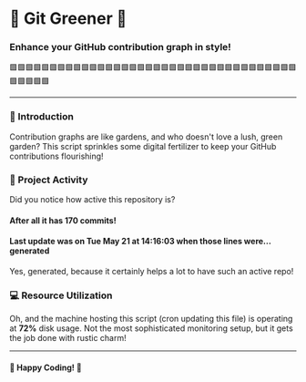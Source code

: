 # 🌱 Git Greener 🌿
### Enhance your GitHub contribution graph in style!
🟩🟩🟩🟩🟩🟩🟩🟩🟩🟩🟩🟩🟩🟩🟩🟩🟩🟩🟩🟩🟩🟩🟩🟩🟩🟩🟩🟩🟩🟩🟩🟩🟩🟩🟩🟩🟩🟩🟩🟩🟩

---

### 🎨 Introduction
Contribution graphs are like gardens, and who doesn't love a lush, green garden? This script sprinkles some digital fertilizer to keep your GitHub contributions flourishing!

### 🚀 Project Activity
Did you notice how active this repository is?
#### After all it has 170 commits!

#### Last update was on Tue May 21 at 14:16:03 when those lines were... generated

Yes, generated, because it certainly helps a lot to have such an active repo!

### 💻 Resource Utilization
Oh, and the machine hosting this script (cron updating this file) is operating at **72%** disk usage.
Not the most sophisticated monitoring setup, but it gets the job done with rustic charm!

---

#### 🌟 Happy Coding! 🌟

